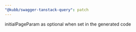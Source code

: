 ```yaml
---
"@kubb/swagger-tanstack-query": patch
---
```


initialPageParam as optional when set in the generated code
